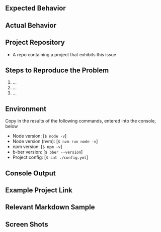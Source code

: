 ## Expected Behavior

## Actual Behavior

## Project Repository

-   A repo containing a project that exhibits this issue

## Steps to Reproduce the Problem

1. ...
2. ...
3. ...

## Environment

Copy in the results of the following commands, entered into the console, below

-   Node version: [`$ node -v`]
-   Node version (nvm): [`$ nvm run node -v`]
-   npm version: [`$ npm -v`]
-   b-ber version: [`$ bber --version`]
-   Project config: [`$ cat ./config.yml`]

## Console Output

## Example Project Link

## Relevant Markdown Sample

## Screen Shots
